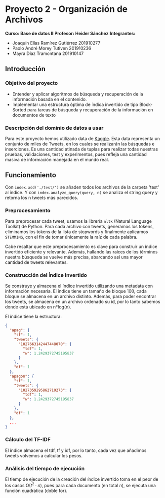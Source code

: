 # Proyecto 2 - Organización de Archivos

**Curso: Base de datos II**
**Profesor: Heider Sánchez**
**Integrantes:**
- Joaquín Elías Ramírez Gutiérrez 201910277
- Paolo André Morey Tutiven 201910236
- Mayra Díaz Tramontana 201910147

## Introducción

### Objetivo del proyecto
- Entender y aplicar algoritmos de búsqueda y recuperación de la información basada en el contenido.
- Implementar una estructura óptima de índica invertido de tipo Block-Sorted para tareas de búsqueda y recuperación de la información en documentos de texto



### Descripción del dominio de datos a usar
Para este proyecto hemos utilizado data de [Kaggle](https://onedrive.live.com/?authkey=%21ANNEKv7tNdlSSQk&id=C2923DF9F1F816F%2150804&cid=0C2923DF9F1F816F). Esta data representa un conjunto de miles de Tweets, en los cuales se realizarán las búsquedas e inserciones. Es una cantidad atinada de tuplas para realizar todas nuestras pruebas, validaciones, test y experimentos, pues refleja una cantidad masiva de información manejada en el mundo real.




## Funcionamiento

Con `index.add('./test/')` se añaden todos los archivos de la carpeta 'test' al índice. Y con `index.analyze_query(query, n)`
se analiza el string query y retorna los n tweets más parecidos.

### Preprocesamiento
Para preprocesar cada tweet, usamos la librería `nltk` (Natural Language Toolkit) de Python. Para cada archivo con tweets, generamos los tokens, eliminamos los tokens de la lista de stopwords y finalmente aplicamos `STEMMING`, con el fin de  tomar únicamente la raíz de cada palabra.

Cabe resaltar que este preprocesamiento es clave para construir un índice invertido eficiente y relevante. Además, hallando las raíces de los términos nuestra búsqueda se vuelve más precisa, abarcando así una mayor cantidad de tweets relevantes.

### Construcción del Índice Invertido
Se construye y almacena el índice invertido utilizando una metadata con información necesaria. El índice tiene un tamaño de bloque 100,
cada bloque se almacena en un archivo distinto. Además, para poder encontrar los tweets, se almacena en un archivo ordenado su id, 
por lo tanto sabemos donde está ubicado en n*log(n). 

El índice tiene la estructura:
```json
{
  "apag": {
    "tf": 1,
    "tweets": {
      "1027663142447448070": {
        "tdf": 1,
        "w": 1.2429372745195837
      }
    },
    "df": 1
  },
  "apagon": {
    "tf": 1,
    "tweets": {
      "1027359295862710273": {
        "tdf": 1,
        "w": 1.2429372745195837
      }
    },
    "df": 1
  },
  ...
}
```

### Cálculo del TF-IDF
El índice almacena el tdf, tf y idf, por lo tanto, cada vez que añadimos tweets volvemos a calcular los pesos.


### Análisis del tiempo de ejecución

El tiemp de ejecución de la creación del índice invertido toma en el peor de los casos  O($t^2\cdot n$), pues para cada documento (en total $n$), se ejecuta una función cuadrática (doble for).

